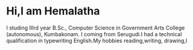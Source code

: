 <html><title>introduction of myself</title><body><h1>Hi,I am Hemalatha</h1><p>I studing IIIrd year B.Sc., Computer Science in Government Arts College (autonomous), Kumbakonam.  I coming from Serugudi.I had a technical qualification in typewriting English.My hobbies reading,writing, drawing,l </p></body></html>
